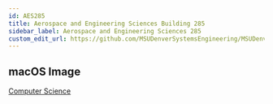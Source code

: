 ```yaml
---
id: AES285
title: Aerospace and Engineering Sciences Building 285
sidebar_label: Aerospace and Engineering Sciences 285
custom_edit_url: https://github.com/MSUDenverSystemsEngineering/MSUDenverSystemsEngineering.github.io/edit/source/docs/lab-AES285.md
---
```


## macOS Image
[Computer Science](image-mac-computerscience.md)
